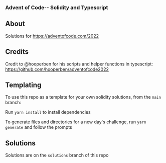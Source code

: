 ### Advent of Code-- Solidity and Typescript
## About
Solutions for https://adventofcode.com/2022

## Credits
Credit to @hooperben for his scripts and helper functions in typescript: https://github.com/hooperben/adventofcode2022

## Templating
To use this repo as a template for your own solidity solutions, from the `main` branch:

Run `yarn install` to install dependencies

To generate files and directories for a new day's challenge, run `yarn generate` and follow the prompts

## Solutions
Solutions are on the `solutions` branch of this repo